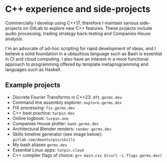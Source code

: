 # C++ experience and side-projects

Commercially I develop using C++17, therefore I maintain various
side-projects on GitLab to explore new C++ features. These projects include audio processing, trading strategy back-testing and Companies
House analysis.

I'm an advocate of ad-hoc scripting for rapid development of ideas, and I
believe a solid foundation in a ubiquitous language such as Bash is essential
in CI and cloud computing. I also have an interest in a more functional
approach to programming offered by template metaprogramming and languages such
as Haskell.

## Example projects

- Discrete Fourier Transforms in C++23: `dft.germs.dev`
- Command line assembly explorer: `explore.germs.dev`
- FIX processing: `fix.germs.dev`
- C++ best practice: `turpin.dev`
- Online logbook: `turpin.one`
- Companies House plotter: `bank.germs.dev`
- Architectural Blender renders: `render.germs.dev`
- Skills timeline generator (see image below): `gitlab.com/deanturpin/skills`
- My bash aliases `germs.dev`
- Essential Linux apps: `turpin.cloud`
- C++ compiler flags of choice: `g++ main.cxx $(curl -L flags.germs.dev)`

